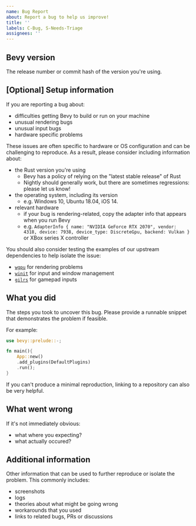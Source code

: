 ```yaml
---
name: Bug Report
about: Report a bug to help us improve!
title: ''
labels: C-Bug, S-Needs-Triage
assignees: ''
---
```


## Bevy version

The release number or commit hash of the version you're using.

## \[Optional\] Setup information

If you are reporting a bug about:

- difficulties getting Bevy to build or run on your machine
- unusual rendering bugs
- unusual input bugs
- hardware specific problems

These issues are often specific to hardware or OS configuration and can be challenging to reproduce.
As a result, please consider including information about:

- the Rust version you're using
  - Bevy has a policy of relying on the "latest stable release" of Rust
  - Nightly should generally work, but there are sometimes regressions: please let us know!
- the operating system, including its version
  - e.g. Windows 10, Ubuntu 18.04, iOS 14.
- relevant hardware
  - if your bug is rendering-related, copy the adapter info that appears when you run Bevy
  - e.g. `AdapterInfo { name: "NVIDIA GeForce RTX 2070", vendor: 4318, device: 7938, device_type: DiscreteGpu, backend: Vulkan }` or XBox series X controller

You should also consider testing the examples of our upstream dependencies to help isolate the issue:

- [`wgpu`](https://github.com/gfx-rs/wgpu) for rendering problems
- [`winit`](https://github.com/rust-windowing/winit) for input and window management
- [`gilrs`](https://docs.rs/gilrs/latest/gilrs/) for gamepad inputs

## What you did

The steps you took to uncover this bug.
Please provide a runnable snippet that demonstrates the problem if feasible.

For example:

```rust
use bevy::prelude::-;

fn main(){
    App::new()
    .add_plugins(DefaultPlugins)
    .run();
}
```

If you can't produce a minimal reproduction, linking to a repository can also be very helpful.

## What went wrong

If it's not immediately obvious:

- what where you expecting?
- what actually occured?

## Additional information

Other information that can be used to further reproduce or isolate the problem.
This commonly includes:

- screenshots
- logs
- theories about what might be going wrong
- workarounds that you used
- links to related bugs, PRs or discussions
